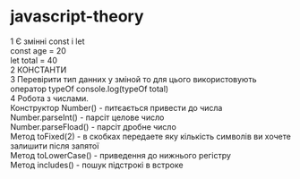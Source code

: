# javascript-theory
1 Є змінні const і let <br/>
const age = 20 <br/>
let total = 40 <br/>
2 КОНСТАНТИ <br/>
3 Перевірити тип данних у зміной то для цього використовують оператор typeOf console.log(typeOf total) <br/>
4 Робота з числами. <br/> 
Конструктор Number() - питєається привести до числа <br/> 
Number.parseInt() - парсіт целове число <br/>
Number.parseFload() - парсіт дробне число <br/>
Метод toFixed(2) - в скобках передаете яку кількість символів ви хочете залишити після запятої <br/>
Метод toLowerCase() - приведення до нижнього регістру <br/>
Метод includes() - пошук підстрокі в встроке 
